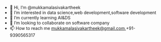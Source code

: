 - 👋 Hi, I’m @mukkamalasivakartheek
- 👀 I’m interested in data science,web development,software development
- 🌱 I’m currently learning AI&DS
- 💞️ I’m looking to collaborate on software company
- 📫 How to reach me mukkamalasivakartheek@gmail.com,+91-9390565317

<!---
mukkamalasivakartheek/mukkamalasivakartheek is a ✨ special ✨ repository because its `README.md` (this file) appears on your GitHub profile.
You can click the Preview link to take a look at your changes.
--->
